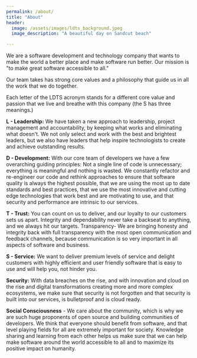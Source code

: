 ```yaml
---
permalink: /about/
title: "About"
header:
  image: /assets/images/ldts_background.jpeg
  image_description: "A beautiful day on Sandcut beach"

---
```


We are a software development and technology company that wants to make the world a better place and make software run better. Our mission is "to make great software accessible to all."

Our team takes has strong core values and a philosophy that guide us in all the work that we do together. 

Each letter of the LDTS acronym stands for a different core value and passion that we live and breathe with this company (the S has three meanings.) 

<b>L - Leadership:</b> We have taken a new approach to leadership, project management and accountability, by keeping what works and eliminating what doesn't. We not only select and work with the best and brightest leaders, but we also have leaders that help inspire technologists to create and achieve outstanding results. 

<b>D - Development:</b> With our core team of developers we have a few overarching guiding principles: Not a single line of code is unnecessary; everything is meaningful and nothing is wasted. We constantly refactor and re-engineer our code and rethink approaches to ensure that software quality is always the highest possible, that we are using the most up to date standards and best practices, that we use the most innovative and cutting edge technologies that work best and are motivating to use, and that security and performance are intrinsic to our services. 

<b>T - Trust:</b> You can count on us to deliver, and our loyalty to our customers sets us apart. Integrity and dependability never take a backseat to anything, and we always hit our targets.
Transparency- We are bringing honesty and integrity back with full transparency with the most open communication and feedback channels, because communication is so very important in all aspects of software and business. 

<b>S - Service:</b> We want to deliver premium levels of service and delight customers with highly efficient and user friendly software that is easy to use and will help you, not hinder you.

<b>Security:</b> With data breaches on the rise, and with innovation and cloud on the rise and digital transformations creating more and more complex ecosystems, we make sure that security is not forgotten and that security is built into our services, is bulletproof and is cloud ready. 

<b>Social Consciousness</b> - We care about the community, which is why we are such huge proponents of open source and building communities of developers. We think that everyone should benefit from software, and that level playing fields for all are extremely important for society. Knowledge sharing and learning from each other helps us make sure that we can help make software around the world accessible to all and to maximize its positive impact on humanity. 